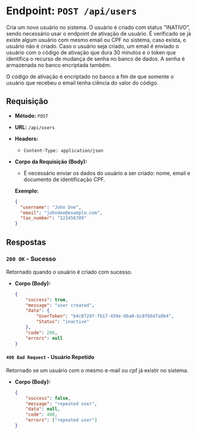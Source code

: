 # **Endpoint: `POST /api/users`**

Cria um novo usuário no sistema. O usuário é criado com status "INATIVO", sendo necessário usar o endpoint de ativação de usuário. É verificado se já existe algum usuário com mesmo email ou CPF no sistema, caso exista, o usuário não é criado. Caso o usuário seja criado, um email é enviado o usuário com o código de ativação que dura 30 minutos e o token que identifica o recurso de mudança de senha no banco de dados. A senha é armazenada no banco encriptada também.

O código de ativação é encriptado no banco a fim de que somente o usuário que recebeu o email tenha ciência do valor do código.

## **Requisição**

  * **Método:** `POST`

  * **URL:** `/api/users`

  * **Headers:**

      * `Content-Type: application/json`

  * **Corpo da Requisição (Body):**

      * É necessário enviar os dados do usuário a ser criado: nome, email e documento de identificação CPF.

    **Exemplo:**

    ```json
    {
      "username": "John Doe",
      "email": "johndoe@example.com",
      "tax_number": "123456789"
    }
    ```

## **Respostas**

### **`200 OK` - Sucesso**

Retornado quando o usuário é criado com sucesso.

  * **Corpo (Body):**
    ```json
    {
        "success": true,
        "message": "user created",
        "data": {
            "UserToken": "b4c0720f-fb17-459e-8ba0-bc8f6647a9b4",
            "Status": "inactive"
        },
        "code": 200,
        "errors": null
    }
    ```

#### **`400 Bad Request` - Usuário Repetido**

Retornado se um usuário com o mesmo e-mail ou cpf já existir no sistema.

  * **Corpo (Body):**
    ```json
    {
        "success": false,
        "message": "repeated user",
        "data": null,
        "code": 400,
        "errors": ["repeated user"]
    }
    ```